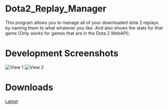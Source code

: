 Dota2_Replay_Manager
====================
This program allows you to manage all of your downloaded dota 2 replays by naming them to what whatever you like.
And also shows the stats for that game (Only works for games that are in the Dota 2 WebAPI).

Development Screenshots
=======================
![View 1](http://www.dota2replay-manager.com/files/thumb/15adea63bc38ed8/400)
![View 2](http://objects.dreamhost.com/computerfr33k/replay-manager-match-details.png)

Downloads
=========
[Latest](http://mc.tt/7cCYykFdg7l)
